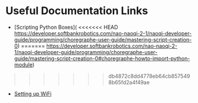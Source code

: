 # Useful Documentation Links

- [Scripting Python Boxes](
<<<<<<< HEAD
https://developer.softbankrobotics.com/nao-naoqi-2-1/naoqi-developer-guide/programming/choregraphe-user-guide/mastering-script-creation-0)
=======
https://developer.softbankrobotics.com/nao-naoqi-2-1/naoqi-developer-guide/programming/choregraphe-user-guide/mastering-script-creation-0#choregraphe-howto-import-python-module)
>>>>>>> db4872c8dd4778eb64cb8575498b65fd2a4f49ae
- [Setting up WiFi](http://doc.aldebaran.com/2-1/nao/nao-connecting.html)

